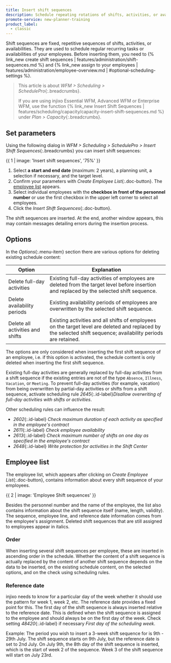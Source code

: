 ```yaml
---
title: Insert shift sequences
description: Schedule repeating rotations of shifts, activities, or availabilities with Shift Sequences (SchedulePro).
promote-service: new-planner-training
product_label:
  - classic
---
```


Shift sequences are fixed, repetitive sequences of shifts, activities, or availabilities. They are used to schedule regular recurring tasks or availabilities of your employees. Before inserting them, you need to {% link_new create shift sequences | features/administration/shift-sequences.md %} and {% link_new assign to your employees | features/administration/employee-overview.md | #optional-scheduling-settings %}.

> This article is about _WFM > Scheduling > SchedulePro_{:.breadcrumbs}.
>
> If you are using injixo Essential WFM, Advanced WFM or Enterprise WFM, use the function {% link_new Insert Shift Sequences | features/scheduling/capacity/capacity-insert-shift-sequences.md %} under _Plan > Capacity_{:.breadcrumbs}.

## Set parameters

Using the following dialog in _WFM > Scheduling > SchedulePro > Insert Shift Sequences_{:.breadcrumbs} you can insert shift sequences:

{{ 1 | image: 'Insert shift sequences', '75%' }}

1. Select **a start and end date** (maximum: 2 years), a planning unit, a selection if necessary, and the target level.
2. Confirm your parameters with _Create Employee List_{:.doc-button}. The [employee list](#employee-list) appears.
3. Select individual employees with the **checkbox in front of the personnel number** or use the first checkbox in the upper left corner to select all employees.
4. Click the _Insert Shift Sequences_{:.doc-button}.

The shift sequences are inserted. At the end, another window appears, this may contain messages detailing errors during the insertion process.

## Options

In the _Options_{:.menu-item} section there are various options for deleting existing schedule content:

| Option                           | Explanation                                                                                                                                                     |
| -------------------------------- | --------------------------------------------------------------------------------------------------------------------------------------------------------------- |
| Delete full-day activities       | Existing full-day activities of employees are deleted from the target level before insertion and replaced by the selected shift sequence.                       |
| Delete availability periods      | Existing availability periods of employees are overwritten by the selected shift sequence.                                                                      |
| Delete all activities and shifts | Existing activities and all shifts of employees on the target level are deleted and replaced by the selected shift sequence; availability periods are retained. |

The options are only considered when inserting the first shift sequence of an employee, i.e. if this option is activated, the schedule content is only deleted when inserting the first shift sequence.

Existing full-day activities are generally replaced by full-day activities from a shift sequence if the existing entries are not of the type `Absence`, `Illness`, `Vacation`, or `Meeting`. To prevent full-day activities (for example, vacation) from being overwritten by partial-day activities or shifts from a shift sequence, activate scheduling rule _2645_{:.id-label}_Disallow overwriting of full-day activities with shifts or activities_.

Other scheduling rules can influence the result:

- _2602_{:.id-label} _Check maximum duration of each activity as specified in the employee's contract_
- _2611_{:.id-label} _Check employee availability_
- _2613_{:.id-label} _Check maximum number of shifts on one day as specified in the employee's contract_
- _2648_{:.id-label} _Write protection for activities in the Shift Center_

## Employee list

The employee list, which appears after clicking on _Create Employee List_{:.doc-button}, contains information about every shift sequence of your employees.

{{ 2 | image: 'Employee Shift sequences' }}

Besides the personnel number and the name of the employee, the list also contains information about the shift sequence itself (name, length, validity). The sequence, employee line, and reference date information comes from the employee's assignment. Deleted shift sequences that are still assigned to employees appear in italics.

### Order

When inserting several shift sequences per employee, these are inserted in ascending order in the schedule.
Whether the content of a shift sequence is actually replaced by the content of another shift sequence depends on the data to be inserted, on the existing schedule content, on the selected options, and on the check using scheduling rules.

### Reference date

injixo needs to know for a particular day of the week whether it should use the pattern for week 1, week 2, etc. The reference date provides a fixed point for this. The first day of the shift sequence is always inserted relative to the reference date. This is defined when the shift sequence is assigned to the employee and should always be on the first day of the week. Check setting _48420_{:.id-label} if necessary _First day of the scheduling week_.

Example: The period you wish to insert a 3-week shift sequence for is 9th - 29th July. The shift sequence starts on 9th July, but the reference date is set to 2nd July. On July 9th, the 8th day of the shift sequence is inserted, which is the start of week 2 of the sequence. Week 3 of the shift sequence will start on July 23rd.
